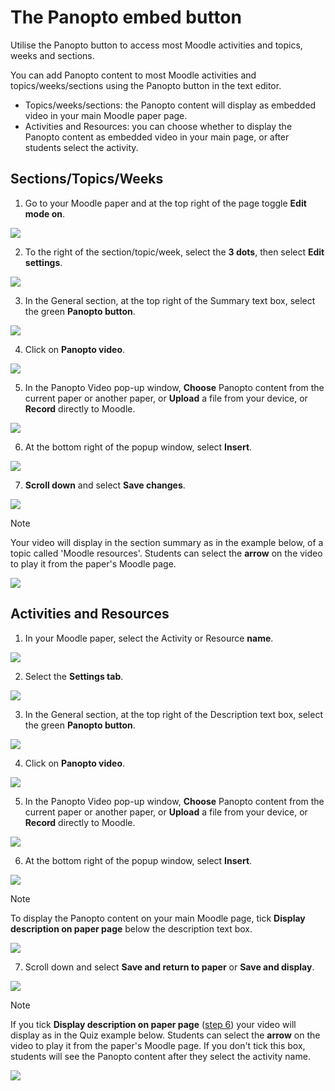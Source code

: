 # The Panopto embed button

Utilise the Panopto button to access most Moodle activities and topics, weeks and sections.

You can add Panopto content to most Moodle activities and topics/weeks/sections using the Panopto button in the text editor.

* Topics/weeks/sections: the Panopto content will display as embedded video in your main Moodle paper page.
* Activities and Resources: you can choose whether to display the Panopto content as embedded video in your main page, or after students select the activity.

## Sections/Topics/Weeks

1. Go to your Moodle paper and at the top right of the page toggle **Edit mode on**.

![](images/staffeditmodemainpage.jpg)

2. To the right of the section/topic/week, select the **3 dots**, then select **Edit settings**.

![](images/editmenudots_mainpage_editsettingsselected.jpg)

3. In the General section, at the top right of the Summary text box, select the green **Panopto button**.

![](images/section_editsettings_panoptobuttonselected.jpg)

4. Click on **Panopto video**.

![](images/panoptobutton_selectbutton_selectvideo.png)

5. In the Panopto Video pop-up window, **Choose** Panopto content from the current paper or another paper, or **Upload** a file from your device, or **Record** directly to Moodle.

![](images/panoptobutton_panoptovideopopup_allselected.jpg)

6. At the bottom right of the popup window, select **Insert**.

![](images/panoptobutton_panoptovideopopup_selectinsert.jpg)

7. **Scroll down** and select **Save changes**.

![](images/section_editsettings_savechangesselected.jpg)

> [!NOTE]
> Your video will display in the section summary as in the example below, of a topic called 'Moodle resources'. Students can select the **arrow** on the video to play it from the paper's Moodle page.
> 
> ![](images/panoptobuttonexample_sectionsummary.jpg)

## Activities and Resources

1. In your Moodle paper, select the Activity or Resource **name**.

![](images/panoptoassignment_papersmainpage_seletpanoptoassignment.png)

2. Select the **Settings tab**.

![](images/panoptoactivityname_papersmainpage_selectsettingstab.png)

3. In the General section, at the top right of the Description text box, select the green **Panopto button**.

![](images/panoptoactivityname_generalsectionsettings_selectpanoptobutton.png)

4. Click on **Panopto video**.

![](images/panoptobutton_selectbutton_selectvideo.png)

5. In the Panopto Video pop-up window, **Choose** Panopto content from the current paper or another paper, or **Upload** a file from your device, or **Record** directly to Moodle.

![](images/panoptobutton_panoptovideopopup_allselected.jpg)

6. <a name="step6"></a>At the bottom right of the popup window, select **Insert**.

![](images/panoptobutton_panoptovideopopup_selectinsert.jpg)

> [!NOTE]
> To display the Panopto content on your main Moodle page, tick **Display description on paper page** below the description text box.
>
> ![](images/panoptoactivityname_generalsectionsettings_selectdisplaydescriptiononpaaperpage.png)

7. Scroll down and select **Save and return to paper** or **Save and display**.

![](images/saveandreturnsaveanddisplay_activitiesandresources_select.jpg)

> [!NOTE]
> If you tick **Display description on paper page** ([step 6](#step6)) your video will display as in the Quiz example below. Students can select the **arrow** on the video to play it from the paper's Moodle page. If you don't tick this box, students will see the Panopto content after they select the activity name.
> 
> ![](images/panoptobutton_activitiesorresources_displaydescriptiononpaperpage_example.jpg)

